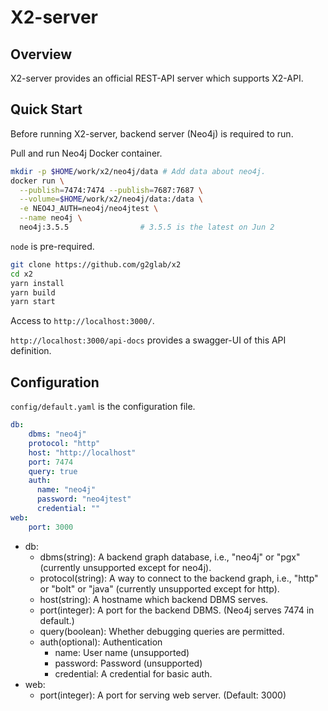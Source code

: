 # X2-server

## Overview

X2-server provides an official REST-API server which supports X2-API.

## Quick Start

Before running X2-server, backend server (Neo4j) is required to run.

Pull and run Neo4j Docker container.

```bash
mkdir -p $HOME/work/x2/neo4j/data # Add data about neo4j.
docker run \
  --publish=7474:7474 --publish=7687:7687 \
  --volume=$HOME/work/x2/neo4j/data:/data \
  -e NEO4J_AUTH=neo4j/neo4jtest \
  --name neo4j \
  neo4j:3.5.5                # 3.5.5 is the latest on Jun 2
```

`node` is pre-required.

```bash
git clone https://github.com/g2glab/x2
cd x2
yarn install
yarn build
yarn start
```

Access to `http://localhost:3000/`.

`http://localhost:3000/api-docs` provides a swagger-UI of this API definition.

## Configuration

`config/default.yaml` is the configuration file.

```yaml
db:
    dbms: "neo4j"
    protocol: "http"
    host: "http://localhost"
    port: 7474
    query: true
    auth:
      name: "neo4j"
      password: "neo4jtest"
      credential: ""
web:
    port: 3000
```

* db:
  * dbms(string): A backend graph database, i.e., "neo4j" or "pgx" (currently unsupported except for neo4j).
  * protocol(string): A way to connect to the backend graph, i.e., "http" or "bolt" or "java" (currently unsupported except for http).
  * host(string): A hostname which backend DBMS serves.
  * port(integer): A port for the backend DBMS. (Neo4j serves 7474 in default.)
  * query(boolean): Whether debugging queries are permitted.
  * auth(optional): Authentication
    * name: User name (unsupported)
    * password: Password (unsupported)
    * credential: A credential for basic auth.
* web:
  * port(integer): A port for serving web server. (Default: 3000)
